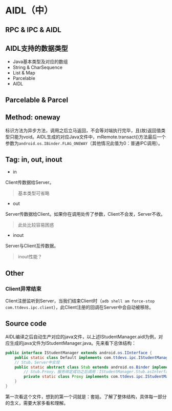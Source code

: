 # AIDL（中）

## RPC & IPC & AIDL

## AIDL支持的数据类型

- Java基本类型及对应的数组
- String & CharSequence
- List & Map
- Parcelable
- AIDL

## Parcelable & Parcel

## Method: oneway

标识方法为异步方法，调用之后立马返回，不会等对端执行完毕，且(故)返回值类型只能为void。AIDL生成的对应Java文件中，mRemote.transact()方法最后一个参数为`android.os.IBinder.FLAG_ONEWAY`（其他情况此值为0：普通IPC调用）。

## Tag: in, out, inout

- in

Client传数据给Server。
> 基本类型可省略

- out

Server传数据给Client。如果你在调用处传了参数，Client不会发，Server不收。
> 此处比较容易困惑

- inout

Server与Client互传数据。
> inout性能？

## Other

### Client异常结束

Client注册监听到Server，当我们结束Client时（`adb shell am force-stop com.ttdevs.ipc.client`），此Client注册的回调在Server中会自动被移除。

## Source code

AIDL编译之后自动生产对应的java文件，以上述IStudentManager.aidl为例，对应生成的java文件为IStudentManager.java。先来看下总体结构：

```java
public interface IStudentManager extends android.os.IInterface {
    public static class Default implements com.ttdevs.ipc.IStudentManager { }
    // Stub，Server中实现
    public static abstract class Stub extends android.os.Binder implements com.ttdevs.ipc.IStudentManager {
        // Stub.Proxy，服务绑定成功之后调用：IStudentManager.Stub.asInterface(service); Client中调用的方法直接调到此处
        private static class Proxy implements com.ttdevs.ipc.IStudentManager { }
    }
}
```

第一次看这个文件，想到的第一个词就是：套娃。了解了整体结构，具体每一部分的含义，需要大家多看和理解。

